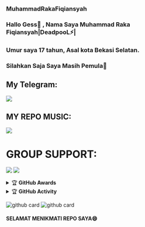 ### MuhammadRakaFiqiansyah
### Hallo Gess👋 , Nama Saya Muhammad Raka Fiqiansyah|DeadpooL⚡|

### Umur saya 17 tahun, Asal kota Bekasi Selatan.

### Silahkan Saja Saya Masih Pemula🙂

## My Telegram:

[<img src="https://media0.giphy.com/media/ya4eevXU490Iw/giphy.gif">](https://t.me/ImTheLastKingMs)

## MY REPO MUSIC:

[<img src="https://media0.giphy.com/media/du3J3cXyzhj75IOgvA/giphy.gif">](https://github.com/Rakaxyxz/RaXsMusic)

# GROUP SUPPORT:

<a href="https://t.me/joinsiniiajg" target="blank"><img src="https://img.shields.io/badge/ALAHSIABOI-green?style=flat&logo=telegram" /></a>
<a href="https://t.me/thiswirosableng" target="blank"><img src="https://img.shields.io/badge/WIRO SABLENG ALIANSI-black?style=flat&logo=telegram" /></a>


</p>

<details>
    <summary>&#127942 <b>GitHub Awards</b></summary><br/>

![Github Trophy](https://github-profile-trophy.vercel.app/?username=Rakaxyxz)

</details>

<details>
    <summary>&#127942 <b>GitHub Activity</b></summary><br/>

![Metrics](https://metrics.lecoq.io/Rakaxyxz?template=classic&repositories.forks=true&languages=1&languages.colors=github&languages.threshold=0%25&config.timezone=Asia%2FJakarta)

</details>

![github card](https://github-readme-stats.vercel.app/api/pin/?username=Rakaxyxz&repo=RakaManage&theme=dark)
![github card](https://github-readme-stats.vercel.app/api/pin/?username=Rakaxyxz&repo=RaxFilm&theme=dark) 

#### SELAMAT MENIKMATI REPO SAYA😄
